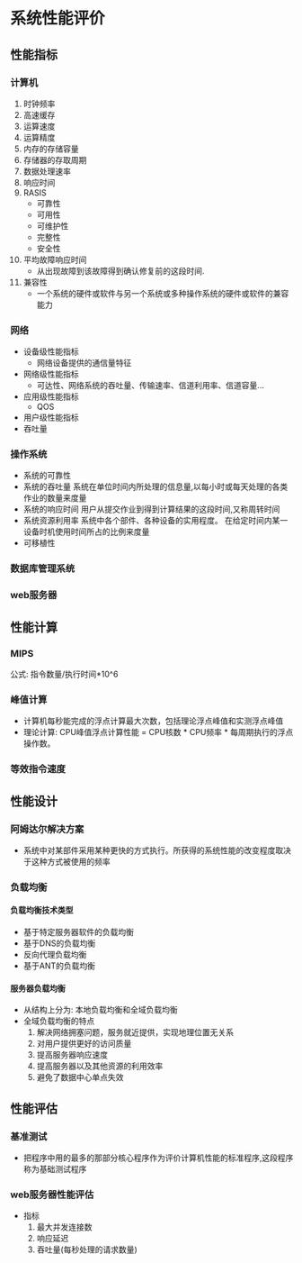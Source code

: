 # 系统性能评价

## 性能指标
### 计算机
1. 时钟频率
2. 高速缓存
3. 运算速度
4. 运算精度
5. 内存的存储容量
6. 存储器的存取周期
7. 数据处理速率
8. 响应时间
9. RASIS
    - 可靠性
    - 可用性
    - 可维护性
    - 完整性
    - 安全性
10. 平均故障响应时间
    - 从出现故障到该故障得到确认修复前的这段时间.
11. 兼容性
    - 一个系统的硬件或软件与另一个系统或多种操作系统的硬件或软件的兼容能力

### 网络
- 设备级性能指标
    - 网络设备提供的通信量特征
- 网络级性能指标
    - 可达性、网络系统的吞吐量、传输速率、信道利用率、信道容量...
- 应用级性能指标
    - QOS
- 用户级性能指标
- 吞吐量

### 操作系统
- 系统的可靠性
- 系统的吞吐量
    系统在单位时间内所处理的信息量,以每小时或每天处理的各类作业的数量来度量
- 系统的响应时间
    用户从提交作业到得到计算结果的这段时间,又称周转时间
- 系统资源利用率
    系统中各个部件、各种设备的实用程度。
    在给定时间内某一设备时机使用时间所占的比例来度量
- 可移植性

### 数据库管理系统


### web服务器


## 性能计算
### MIPS 
公式: 指令数量/执行时间*10^6
### 峰值计算
- 计算机每秒能完成的浮点计算最大次数，包括理论浮点峰值和实测浮点峰值
- 理论计算: CPU峰值浮点计算性能 = CPU核数 * CPU频率 * 每周期执行的浮点操作数。

### 等效指令速度



## 性能设计
### 阿姆达尔解决方案
- 系统中对某部件采用某种更快的方式执行。所获得的系统性能的改变程度取决于这种方式被使用的频率

### 负载均衡
#### 负载均衡技术类型
- 基于特定服务器软件的负载均衡
- 基于DNS的负载均衡
- 反向代理负载均衡
- 基于ANT的负载均衡

#### 服务器负载均衡
- 从结构上分为: 本地负载均衡和全域负载均衡
- 全域负载均衡的特点
    1. 解决网络拥塞问题，服务就近提供，实现地理位置无关系
    2. 对用户提供更好的访问质量
    3. 提高服务器响应速度
    4. 提高服务器以及其他资源的利用效率
    5. 避免了数据中心单点失效

## 性能评估

### 基准测试
- 把程序中用的最多的那部分核心程序作为评价计算机性能的标准程序,这段程序称为基础测试程序

### web服务器性能评估
- 指标
    1. 最大并发连接数
    2. 响应延迟
    3. 吞吐量(每秒处理的请求数量)